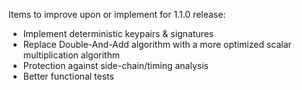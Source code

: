 Items to improve upon or implement for 1.1.0 release:

* Implement deterministic keypairs & signatures
* Replace Double-And-Add algorithm with a more optimized scalar multiplication algorithm
* Protection against side-chain/timing analysis
* Better functional tests
